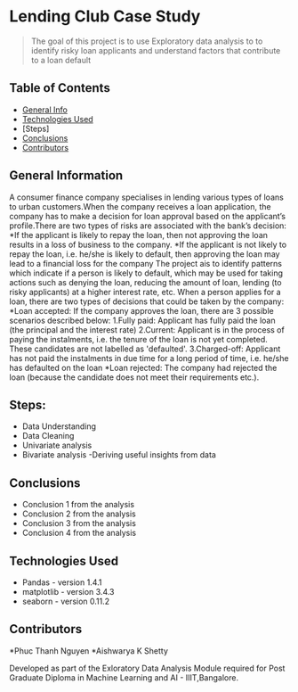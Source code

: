 # Lending Club Case Study
> The goal of this project is to use Exploratory data analysis to to identify risky loan applicants and understand factors that contribute to a loan default

## Table of Contents
* [General Info](#general-information)
* [Technologies Used](#technologies-used)
* [Steps]
* [Conclusions](#conclusions)
* [Contributors](#acknowledgements)

<!-- You can include any other section that is pertinent to your problem -->

## General Information
 A consumer finance company specialises in lending various types of loans to urban customers.When the company receives a loan application, the company has to make a decision for loan approval based on the applicant’s profile.There are two types of risks are associated with the bank’s decision:
*If the applicant is likely to repay the loan, then not approving the loan results in a loss of business to the company.
*If the applicant is not likely to repay the loan, i.e. he/she is likely to default, then approving the loan may lead to a financial loss for the company
The project ais to identify patterns which indicate if a person is likely to default, which may be used for taking actions such as denying the loan, reducing the amount of loan, lending (to risky applicants) at a higher interest rate, etc.
When a person applies for a loan, there are two types of decisions that could be taken by the company:
    *Loan accepted: If the company approves the loan, there are 3 possible scenarios described below:
        1.Fully paid: Applicant has fully paid the loan (the principal and the interest rate)
        2.Current: Applicant is in the process of paying the instalments, i.e. the tenure of the loan is not yet completed. These candidates    are not labelled as 'defaulted'.
        3.Charged-off: Applicant has not paid the instalments in due time for a long period of time, i.e. he/she has defaulted on the loan 
    *Loan rejected: The company had rejected the loan (because the candidate does not meet their requirements etc.). 


<!-- You don't have to answer all the questions - just the ones relevant to your project. -->

## Steps:
- Data Understanding 
- Data Cleaning
- Univariate analysis
- Bivariate analysis
-Deriving useful insights from data

## Conclusions
- Conclusion 1 from the analysis
- Conclusion 2 from the analysis
- Conclusion 3 from the analysis
- Conclusion 4 from the analysis

<!-- You don't have to answer all the questions - just the ones relevant to your project. -->


## Technologies Used
- Pandas - version 1.4.1
- matplotlib - version 3.4.3
- seaborn  - version 0.11.2

<!-- As the libraries versions keep on changing, it is recommended to mention the version of library used in this project -->

## Contributors
*Phuc Thanh Nguyen
*Aishwarya K Shetty

Developed as part of the Exloratory Data Analysis Module required for Post Graduate Diploma in Machine Learning and AI - IIIT,Bangalore.


